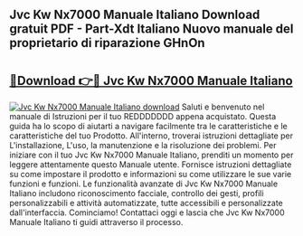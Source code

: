 ## Jvc Kw Nx7000 Manuale Italiano Download gratuit PDF - Part-Xdt Italiano Nuovo manuale del proprietario di riparazione GHnOn

# <h2><a href="http://dfg6kj.blite.top/?on=Jvc+Kw+Nx7000+Manuale+Italiano">🔗Download 👉🔴 Jvc Kw Nx7000 Manuale Italiano</a></h2>

[![Jvc Kw Nx7000 Manuale Italiano download](https://i.imgur.com/lujVjoI.png)](http://dfg6kj.blite.top/?on=Jvc+Kw+Nx7000+Manuale+Italiano)
Saluti e benvenuto nel manuale di Istruzioni per il tuo REDDDDDDD appena acquistato. Questa guida ha lo scopo di aiutarti a navigare facilmente tra le caratteristiche e le caratteristiche del tuo Prodotto. All'interno, troverai istruzioni dettagliate per L'installazione, L'uso, la manutenzione e la risoluzione dei problemi. Per iniziare con il tuo Jvc Kw Nx7000 Manuale Italiano, prenditi un momento per leggere attentamente questo Manuale utente. Fornisce istruzioni dettagliate su come impostare il prodotto e informazioni su come utilizzare le sue varie funzioni e funzioni. Le funzionalità avanzate di Jvc Kw Nx7000 Manuale Italiano includono riconoscimento facciale, controllo dei gesti, profili personalizzabili e attività automatizzate, tutte accessibili e personalizzate dall'interfaccia. Cominciamo! Contattaci oggi e lascia che Jvc Kw Nx7000 Manuale Italiano ti guidi attraverso il processo.
